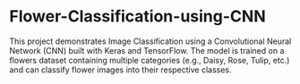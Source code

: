 # Flower-Classification-using-CNN
This project demonstrates Image Classification using a Convolutional Neural Network (CNN) built with Keras and TensorFlow. The model is trained on a flowers dataset containing multiple categories (e.g., Daisy, Rose, Tulip, etc.) and can classify flower images into their respective classes.  
